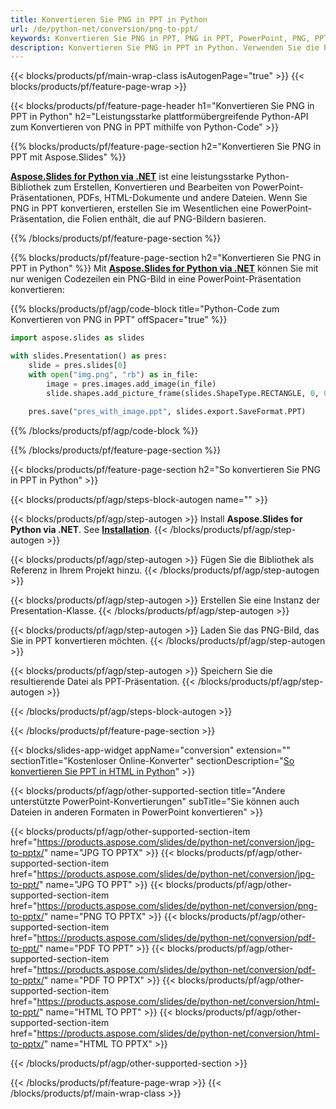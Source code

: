 ```yaml
---
title: Konvertieren Sie PNG in PPT in Python
url: /de/python-net/conversion/png-to-ppt/
keywords: Konvertieren Sie PNG in PPT, PNG in PPT, PowerPoint, PNG, PPT, Python-API, Python-Bibliothek
description: Konvertieren Sie PNG in PPT in Python. Verwenden Sie die Python-Bibliotheks-API, um PNG-Bilder in PowerPoint zu konvertieren
---
```


{{< blocks/products/pf/main-wrap-class isAutogenPage="true" >}}
{{< blocks/products/pf/feature-page-wrap >}}

{{< blocks/products/pf/feature-page-header h1="Konvertieren Sie PNG in PPT in Python" h2="Leistungsstarke plattformübergreifende Python-API zum Konvertieren von PNG in PPT mithilfe von Python-Code" >}}

{{% blocks/products/pf/feature-page-section h2="Konvertieren Sie PNG in PPT mit Aspose.Slides" %}}

[**Aspose.Slides for Python via .NET**](https://products.aspose.com/slides/de/python-net/) ist eine leistungsstarke Python-Bibliothek zum Erstellen, Konvertieren und Bearbeiten von PowerPoint-Präsentationen, PDFs, HTML-Dokumente und andere Dateien. Wenn Sie PNG in PPT konvertieren, erstellen Sie im Wesentlichen eine PowerPoint-Präsentation, die Folien enthält, die auf PNG-Bildern basieren.

{{% /blocks/products/pf/feature-page-section %}}


{{% blocks/products/pf/feature-page-section  h2="Konvertieren Sie PNG in PPT in Python" %}}
Mit [**Aspose.Slides for Python via .NET**](https://products.aspose.com/slides/de/python-net/) können Sie mit nur wenigen Codezeilen ein PNG-Bild in eine PowerPoint-Präsentation konvertieren:

{{% blocks/products/pf/agp/code-block title="Python-Code zum Konvertieren von PNG in PPT" offSpacer="true" %}}
```py
import aspose.slides as slides

with slides.Presentation() as pres:
    slide = pres.slides[0]
    with open("img.png", "rb") as in_file:
        image = pres.images.add_image(in_file)
        slide.shapes.add_picture_frame(slides.ShapeType.RECTANGLE, 0, 0, 720, 540, image)
    
    pres.save("pres_with_image.ppt", slides.export.SaveFormat.PPT)
```
{{% /blocks/products/pf/agp/code-block %}}

{{% /blocks/products/pf/feature-page-section %}}




{{< blocks/products/pf/feature-page-section  h2="So konvertieren Sie PNG in PPT in Python" >}}


{{< blocks/products/pf/agp/steps-block-autogen name="" >}}


{{< blocks/products/pf/agp/step-autogen >}}
Install **Aspose.Slides for Python via .NET**. See [**Installation**](https://docs.aspose.com/slides/python-net/installation/).
{{< /blocks/products/pf/agp/step-autogen >}}

{{< blocks/products/pf/agp/step-autogen >}}
Fügen Sie die Bibliothek als Referenz in Ihrem Projekt hinzu.
{{< /blocks/products/pf/agp/step-autogen >}}

{{< blocks/products/pf/agp/step-autogen >}}
Erstellen Sie eine Instanz der Presentation-Klasse.
{{< /blocks/products/pf/agp/step-autogen >}}

{{< blocks/products/pf/agp/step-autogen >}}
Laden Sie das PNG-Bild, das Sie in PPT konvertieren möchten.
{{< /blocks/products/pf/agp/step-autogen >}}

{{< blocks/products/pf/agp/step-autogen >}}
Speichern Sie die resultierende Datei als PPT-Präsentation.
{{< /blocks/products/pf/agp/step-autogen >}}


{{< /blocks/products/pf/agp/steps-block-autogen >}}


{{< /blocks/products/pf/feature-page-section >}}




{{< blocks/slides-app-widget  appName="conversion" extension="" sectionTitle="Kostenloser Online-Konverter" sectionDescription="[So konvertieren Sie PPT in HTML in Python](https://products.aspose.com/slides/de/en/python-net/conversion/ppt-to-html/)" >}}

{{< blocks/products/pf/agp/other-supported-section title="Andere unterstützte PowerPoint-Konvertierungen" subTitle="Sie können auch Dateien in anderen Formaten in PowerPoint konvertieren" >}}

{{< blocks/products/pf/agp/other-supported-section-item href="https://products.aspose.com/slides/de/python-net/conversion/jpg-to-pptx/" name="JPG TO PPTX" >}}
{{< blocks/products/pf/agp/other-supported-section-item href="https://products.aspose.com/slides/de/python-net/conversion/jpg-to-ppt/" name="JPG TO PPT" >}}
{{< blocks/products/pf/agp/other-supported-section-item href="https://products.aspose.com/slides/de/python-net/conversion/png-to-pptx/" name="PNG TO PPTX" >}}
{{< blocks/products/pf/agp/other-supported-section-item href="https://products.aspose.com/slides/de/python-net/conversion/pdf-to-ppt/" name="PDF TO PPT" >}}
{{< blocks/products/pf/agp/other-supported-section-item href="https://products.aspose.com/slides/de/python-net/conversion/pdf-to-pptx/" name="PDF TO PPTX" >}}
{{< blocks/products/pf/agp/other-supported-section-item href="https://products.aspose.com/slides/de/python-net/conversion/html-to-ppt/" name="HTML TO PPT" >}}
{{< blocks/products/pf/agp/other-supported-section-item href="https://products.aspose.com/slides/de/python-net/conversion/html-to-pptx/" name="HTML TO PPTX" >}}


{{< /blocks/products/pf/agp/other-supported-section >}}

{{< /blocks/products/pf/feature-page-wrap >}}
{{< /blocks/products/pf/main-wrap-class >}}